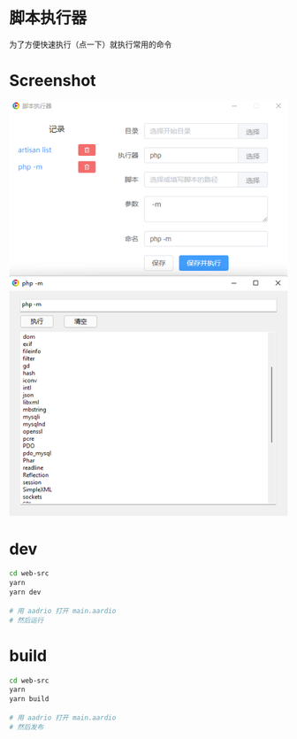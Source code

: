 # 脚本执行器

为了方便快速执行（点一下）就执行常用的命令

# Screenshot

![image](./ignore-source/screenshot.png)

# dev

```bash
cd web-src
yarn
yarn dev

# 用 aadrio 打开 main.aardio
# 然后运行
```

# build

```bash
cd web-src
yarn
yarn build

# 用 aadrio 打开 main.aardio
# 然后发布
```
